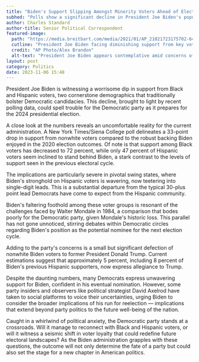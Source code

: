 ```yaml
---
title: "Biden's Support Slipping Amongst Minority Voters Ahead of Election Year"
subhed: "Polls show a significant decline in President Joe Biden's popularity with Black and Hispanic voters as the 2024 election nears."
author: Charles Standard
author-title: Senior Political Correspondent
featured-image: 
  path: "https://media.breitbart.com/media/2021/01/AP_21021723175702-640x480.png"
  cutline: "President Joe Biden facing diminishing support from key voter demographics."
  credit: "AP Photo/Alex Brandon"
  alt-text: "President Joe Biden appears contemplative amid concerns of waning voter support."
layout: post
category: Politics
date: 2023-11-06 15:48
---
```


President Joe Biden is witnessing a worrisome dip in support from Black and Hispanic voters, two cornerstone demographics that traditionally bolster Democratic candidacies. This decline, brought to light by recent polling data, could spell trouble for the Democratic party as it prepares for the 2024 presidential election.

A close look at the numbers reveals an uncomfortable reality for the current administration. A New York Times/Siena College poll delineates a 33-point drop in support from nonwhite voters compared to the robust backing Biden enjoyed in the 2020 election outcomes. Of note is that support among Black voters has decreased to 72 percent, while only 47 percent of Hispanic voters seem inclined to stand behind Biden, a stark contrast to the levels of support seen in the previous electoral cycle.

The implications are particularly severe in pivotal swing states, where Biden's stronghold on Hispanic voters is wavering, now teetering into single-digit leads. This is a substantial departure from the typical 30-plus point lead Democrats have come to expect from the Hispanic community.

Biden's faltering foothold among these voter groups is resonant of the challenges faced by Walter Mondale in 1984, a comparison that bodes poorly for the Democratic party, given Mondale's historic loss. This parallel has not gone unnoticed, stirring debates within Democratic circles regarding Biden's position as the potential nominee for the next election cycle.

Adding to the party's concerns is a small but significant defection of nonwhite Biden voters to former President Donald Trump. Current estimations suggest that approximately 5 percent, including 8 percent of Biden's previous Hispanic supporters, now express allegiance to Trump.

Despite the daunting numbers, many Democrats express unwavering support for Biden, confident in his eventual nomination. However, some party insiders and observers like political strategist David Axelrod have taken to social platforms to voice their uncertainties, urging Biden to consider the broader implications of his run for reelection — implications that extend beyond party politics to the future well-being of the nation.

Caught in a whirlwind of political anxiety, the Democratic party stands at a crossroads. Will it manage to reconnect with Black and Hispanic voters, or will it witness a seismic shift in voter loyalty that could redefine future electoral landscapes? As the Biden administration grapples with these questions, the outcome will not only determine the fate of a party but could also set the stage for a new chapter in American politics.
